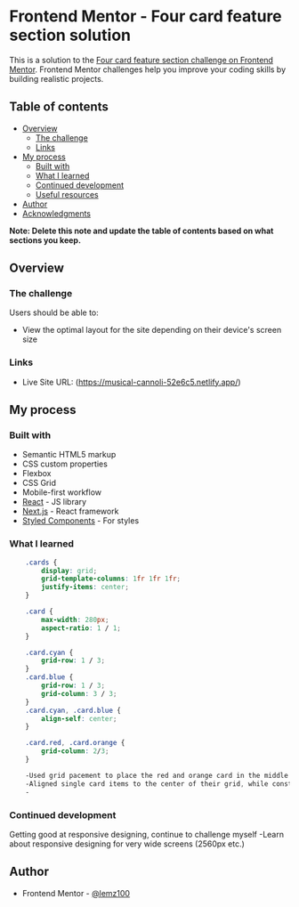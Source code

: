 # Frontend Mentor - Four card feature section solution

This is a solution to the [Four card feature section challenge on Frontend Mentor](https://www.frontendmentor.io/challenges/four-card-feature-section-weK1eFYK). Frontend Mentor challenges help you improve your coding skills by building realistic projects. 

## Table of contents

- [Overview](#overview)
  - [The challenge](#the-challenge)
  - [Links](#links)
- [My process](#my-process)
  - [Built with](#built-with)
  - [What I learned](#what-i-learned)
  - [Continued development](#continued-development)
  - [Useful resources](#useful-resources)
- [Author](#author)
- [Acknowledgments](#acknowledgments)

**Note: Delete this note and update the table of contents based on what sections you keep.**

## Overview

### The challenge

Users should be able to:

- View the optimal layout for the site depending on their device's screen size

### Links

- Live Site URL: (https://musical-cannoli-52e6c5.netlify.app/)

## My process

### Built with

- Semantic HTML5 markup
- CSS custom properties
- Flexbox
- CSS Grid
- Mobile-first workflow
- [React](https://reactjs.org/) - JS library
- [Next.js](https://nextjs.org/) - React framework
- [Styled Components](https://styled-components.com/) - For styles

### What I learned

```css
    .cards {
        display: grid;
        grid-template-columns: 1fr 1fr 1fr;
        justify-items: center;
    }

    .card {
        max-width: 280px;
        aspect-ratio: 1 / 1;
    }

    .card.cyan {
        grid-row: 1 / 3;
    }
    .card.blue {
        grid-row: 1 / 3;
        grid-column: 3 / 3;
    }
    .card.cyan, .card.blue {
        align-self: center;
    }

    .card.red, .card.orange {
        grid-column: 2/3;
    }

    -Used grid pacement to place the red and orange card in the middle and the blue and cyan in their grids.
    -Aligned single card items to the center of their grid, while constraining size to 280px (WxH) to ensure they stay within the grid.
    -
```

### Continued development

Getting good at responsive designing, continue to challenge myself
    -Learn about responsive designing for very wide screens (2560px etc.)

## Author

- Frontend Mentor - [@lemz100](https://www.frontendmentor.io/profile/lemz100)

